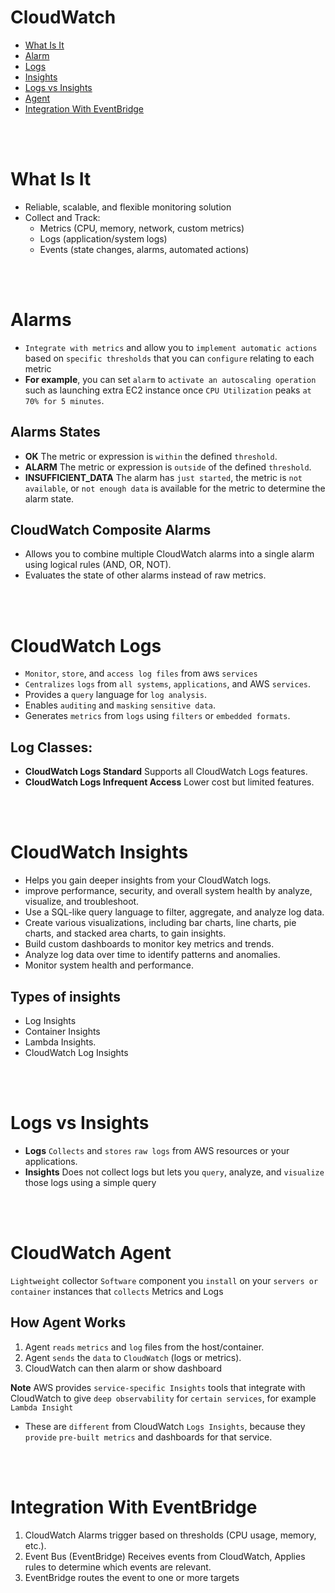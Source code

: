 # CloudWatch
* [What Is It](#what-is-it)
* [Alarm](#alarms)
* [Logs](#logs)
* [Insights](#insights)
* [Logs vs Insights](#logs-vs-insights)
* [Agent](#agent)
* [Integration With EventBridge](#integration-with-eventbridge)

<br><br>

# What Is It
* Reliable, scalable, and flexible monitoring solution
* Collect and Track:
    - Metrics (CPU, memory, network, custom metrics)
    - Logs (application/system logs)
    - Events (state changes, alarms, automated actions)

<br><br>

# Alarms

* `Integrate with metrics` and allow you to `implement automatic actions` based on `specific thresholds` that you can `configure` relating to each metric
* **For example**, you can set `alarm` to `activate an autoscaling operation` such as launching extra EC2 instance once `CPU Utilization` peaks `at 70% for 5 minutes`.

## Alarms States
* **OK** The metric or expression is `within` the defined `threshold`.
* **ALARM** The metric or expression is `outside` of the defined `threshold`.
* **INSUFFICIENT_DATA** The alarm has `just started`, the metric is `not available`, or `not enough data` is available for the metric to determine the alarm state.

## CloudWatch Composite Alarms
* Allows you to combine multiple CloudWatch alarms into a single alarm using logical rules (AND, OR, NOT).
* Evaluates the state of other alarms instead of raw metrics.

<br><br>

# CloudWatch Logs
* `Monitor`, `store`, and `access log files` from aws `services`
* `Centralizes` `logs` from `all systems`, `applications`, and AWS `services`.
* Provides a `query` language for `log analysis`.
* Enables `auditing` and `masking` `sensitive data`.
* Generates `metrics` from `logs` using `filters` or `embedded formats`.

## Log Classes:
* **CloudWatch Logs Standard** Supports all CloudWatch Logs features.
* **CloudWatch Logs Infrequent Access** Lower cost but limited features.

<br><br>

# CloudWatch Insights
* Helps you gain deeper insights from your CloudWatch logs.
* improve performance, security, and overall system health by analyze, visualize, and troubleshoot.
* Use a SQL-like query language to filter, aggregate, and analyze log data.
* Create various visualizations, including bar charts, line charts, pie charts, and stacked area charts, to gain insights.
* Build custom dashboards to monitor key metrics and trends.
* Analyze log data over time to identify patterns and anomalies.
* Monitor system health and performance.

## Types of insights
* Log Insights
* Container Insights
* Lambda Insights.
* CloudWatch Log Insights

<br><br>

# Logs vs Insights
* **Logs** `Collects` and `stores` `raw logs` from AWS resources or your applications.
* **Insights** Does not collect logs but lets you `query`, analyze, and `visualize` those logs using a simple query

<br><br>

# CloudWatch Agent
`Lightweight` collector `Software` component you `install` on your `servers or container` instances that `collects` Metrics and Logs

## How Agent Works
1. Agent `reads` `metrics` and `log` files from the host/container.
2. Agent `sends` the `data` to `CloudWatch` (logs or metrics).
3. CloudWatch can then alarm or show dashboard

**Note** AWS provides `service-specific Insights` tools that integrate with CloudWatch to give `deep observability` for `certain services`, for example `Lambda Insight`
* These are `different` from CloudWatch `Logs Insights`, because they `provide` `pre-built metrics` and dashboards for that service.

<br><br>

# Integration With EventBridge
1. CloudWatch Alarms trigger based on thresholds (CPU usage, memory, etc.).
2. Event Bus (EventBridge) Receives events from CloudWatch, Applies rules to determine which events are relevant.
3. EventBridge routes the event to one or more targets
